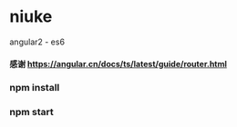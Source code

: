 # niuke
angular2 - es6  
#### 感谢 https://angular.cn/docs/ts/latest/guide/router.html
### npm install
### npm start
